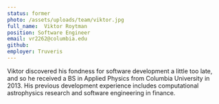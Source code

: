 ```yaml
---
status: former
photo: /assets/uploads/team/viktor.jpg
full_name:  Viktor Roytman
position: Software Engineer
email: vr2262@columbia.edu
github:
employer: Truveris
---
```

Viktor discovered his fondness for software development a little too late, and so he received a BS in Applied Physics from Columbia University in 2013. His previous development experience includes computational astrophysics research and software engineering in finance.
